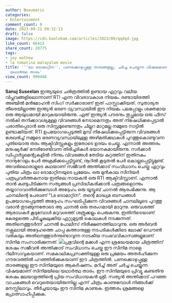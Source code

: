 ```yaml
---
author: Beaumaris
categories:
- Entertainment
comment_count: 0
date: 2023-09-21 09:32:13
draft: false
image: https://cdn.boolokam.com/articles/2023/09/qqdqd.jpg
like_count: 66413
share_count: 20775
tags:
- joy mathew
- la tomatina malayalam movie
title: '''ലാ ടൊമാറ്റിന'', പണക്കൊഴുപ്പുള്ള താരങ്ങളല്ല, ചർച്ച ചെയ്യുന്ന വിഷയമാണ് സിനിമയിലെ
  യഥാർത്ഥ താരം'
view_count: 990448
---
```


**Sanuj Suseelan** ഇന്ത്യയുടെ ചരിത്രത്തിൽ ഉണ്ടായ ഏറ്റവും വലിയ വിപ്ലവങ്ങളിലൊന്നാണ് RTI എന്ന വിവരാവകാശ നിയമം. രണ്ടായിരത്തി അഞ്ചിൽ മൻമോഹൻ സിംഗ് സർക്കാരാണ് ഇത് പാസ്സാക്കിയത്. സുതാര്യത തീരെയില്ലാത്ത ഇന്ത്യൻ ഭരണ വ്യവസ്ഥയിൽ ഈ നിയമം പലപ്പോളും ശക്തമായ ഒരു ആയുധമായി മാറുകയായിരുന്നു. ഏത് ഇന്ത്യൻ പൗരനും തുച്ഛമായ ഒരു ഫീസ് നൽകി തനിക്കാവശ്യമുള്ള വിവരങ്ങൾ നേടാമെന്നതും അത് നിഷേധിക്കപ്പെട്ടാൽ പരാതിപ്പെടാൻ ഒരു സിസ്റ്റമുണ്ടെന്നതും ചില്ലറ മാറ്റമല്ല നമ്മുടെ നാട്ടിൽ ഉണ്ടാക്കിയത്. RTI ഉപയോഗപ്പെടുത്തി മുമ്പ് നിഷേധിക്കപ്പെട്ടിരുന്ന വിവരങ്ങൾ ശേഖരിച്ച് നമ്മുടെ ഭരണവ്യവസ്ഥയിലുള്ള അഴിമതിക്കഥകൾ പുറത്തുകൊണ്ടുവന്ന പുതിയൊരു തരം ആക്ടിവിസ്റ്റുകളും ഇതോടെ ഉദയം ചെയ്തു. എന്നാൽ അത്തരം മനുഷ്യർക്ക് നേരിടേണ്ടിവന്ന തിരിച്ചടികൾ ഭയാനകമായിരുന്നു. സർക്കാർ ഡിപ്പാർട്ടുമെന്റുകളിൽ നിന്നും വിവരങ്ങൾ തേടിയ കുറ്റത്തിന് ഇതിനകം നാനൂറോളം പേർ അക്രമിക്കപ്പെട്ടിട്ടുണ്ട്, നൂറിൽ കൂടുതൽ പേർ കൊല്ലപ്പെട്ടിട്ടുമുണ്ട്. അവരിലൊരാളുടെ കഥയാണ് സജീവൻ അന്തിക്കാട് സംവിധാനം ചെയ്ത ഏറ്റവും പുതിയ ചിത്രം ലാ ടൊമാറ്റിനയുടെ പ്രമേയം. ഒരു മുൻകാല സീനിയർ പത്രപ്രവർത്തകനായ ഇതിലെ നായകൻ ഒരു RTI ആക്ടിവിസ്റ്റാണ്. എന്നാൽ താൻ കണ്ടുപിടിക്കുന്ന സത്യങ്ങൾ പ്രസിദ്ധീകരിക്കാൻ പത്രങ്ങളൊന്നും തയ്യാറാവാതിരിക്കുമ്പോൾ അദ്ദേഹം ഒരു യൂട്യൂബ് ചാനൽ ആരംഭിക്കുന്നു. ആ ചാനലിന്റെ പേരാണ് "La ടൊമാറ്റിന". തന്റെ മാദ്ധ്യമ ബന്ധങ്ങൾ ഉപയോഗപ്പെടുത്തി അദ്ദേഹം സംഘടിപ്പിക്കുന്ന വിവരങ്ങൾ ചാനലിലൂടെ പുറത്തു വരാൻ തുടങ്ങുന്നതോടെ ആ ചാനൽ ഒരു തരംഗമായി മാറുന്നു. ഒരുവശത്ത് ആരാധകർ കൂടുമ്പോൾ മറുവശത്ത് ശത്രുക്കളും പെരുകുന്നു. ഇതിനിടെയാണ് കേരളത്തെ പിടിച്ചുകുലുക്കിയ ഏറ്റുമുട്ടൽ കൊലകൾ നടക്കുന്നത്. അതിനെത്തുടർന്ന് ചാനൽ പോലീസ് നിരീക്ഷണത്തിലാവുന്നു. ഒരു അർബൻ നക്സലായി അദ്ദേഹത്തെ ചാപ്പ കുത്താനുള്ള നടപടികൾക്കിടെ ലോക്ക് ഡൌൺ വരികയും അതിനെത്തുടർന്നുണ്ടാവുന്ന നാടകീയ സംഭവവികാസങ്ങളുമാണ് സിനിമ സംസാരിക്കുന്നത്. ![](https://cdn.boolokam.com/articles/2023/09/qqdqd.jpg)പ്രഭുവിന്റെ മക്കൾ എന്ന ശ്രദ്ധേയമായ ചിത്രത്തിന് ശേഷം സജീവൻ അന്തിക്കാട് സംവിധാനം ചെയ്ത ഈ സിനിമ നാളെ റിലീസാവുകയാണ്. സമകാലികപ്രസക്തിയുള്ള ഒരു പ്രമേയം അതർഹിക്കുന്ന ഗൗരവത്തിൽ പറഞ്ഞിരിക്കുകയാണ് ഈ ചിത്രത്തിൽ. പണക്കൊഴുപ്പുള്ള താരങ്ങളല്ല ഈ സിനിമയുടെ ആകർഷണം. മറിച്ച് അത് ചർച്ച ചെയ്യുന്ന വിഷയമാണ് സിനിമയിലെ യഥാർത്ഥ താരം. ഈ സിനിമയുടെ പ്രിവ്യൂ കണ്ടതിനു ശേഷം മലയാളത്തിന്റെ പ്രിയ സംവിധായകൻ ശ്രീ. സത്യൻ അന്തിക്കാട് പറഞ്ഞ വാചകങ്ങൾ വെറുതെയായിരുന്നില്ല എന്ന് ചിത്രം കാണുമ്പോൾ നിങ്ങൾക്ക് മനസ്സിലാവും. തീർച്ചയായും ഈ സിനിമ കാണുക. ഇത്തരം ശ്രമങ്ങളെ പ്രോത്സാഹിപ്പിക്കുക.